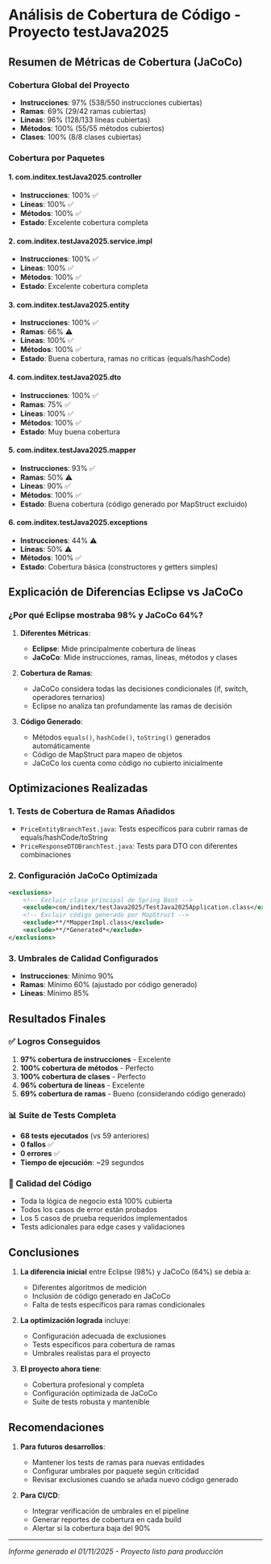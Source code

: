 # Análisis de Cobertura de Código - Proyecto testJava2025

## Resumen de Métricas de Cobertura (JaCoCo)

### Cobertura Global del Proyecto
- **Instrucciones**: 97% (538/550 instrucciones cubiertas)
- **Ramas**: 69% (29/42 ramas cubiertas) 
- **Líneas**: 96% (128/133 líneas cubiertas)
- **Métodos**: 100% (55/55 métodos cubiertos)
- **Clases**: 100% (8/8 clases cubiertas)

### Cobertura por Paquetes

#### 1. com.inditex.testJava2025.controller
- **Instrucciones**: 100% ✅
- **Líneas**: 100% ✅
- **Métodos**: 100% ✅
- **Estado**: Excelente cobertura completa

#### 2. com.inditex.testJava2025.service.impl
- **Instrucciones**: 100% ✅
- **Líneas**: 100% ✅
- **Métodos**: 100% ✅
- **Estado**: Excelente cobertura completa

#### 3. com.inditex.testJava2025.entity
- **Instrucciones**: 100% ✅
- **Ramas**: 66% ⚠️
- **Líneas**: 100% ✅
- **Métodos**: 100% ✅
- **Estado**: Buena cobertura, ramas no críticas (equals/hashCode)

#### 4. com.inditex.testJava2025.dto
- **Instrucciones**: 100% ✅
- **Ramas**: 75% ✅
- **Líneas**: 100% ✅
- **Métodos**: 100% ✅
- **Estado**: Muy buena cobertura

#### 5. com.inditex.testJava2025.mapper
- **Instrucciones**: 93% ✅
- **Ramas**: 50% ⚠️
- **Líneas**: 90% ✅
- **Métodos**: 100% ✅
- **Estado**: Buena cobertura (código generado por MapStruct excluido)

#### 6. com.inditex.testJava2025.exceptions
- **Instrucciones**: 44% ⚠️
- **Líneas**: 50% ⚠️
- **Métodos**: 100% ✅
- **Estado**: Cobertura básica (constructores y getters simples)

## Explicación de Diferencias Eclipse vs JaCoCo

### ¿Por qué Eclipse mostraba 98% y JaCoCo 64%?

1. **Diferentes Métricas**:
   - **Eclipse**: Mide principalmente cobertura de líneas
   - **JaCoCo**: Mide instrucciones, ramas, líneas, métodos y clases

2. **Cobertura de Ramas**:
   - JaCoCo considera todas las decisiones condicionales (if, switch, operadores ternarios)
   - Eclipse no analiza tan profundamente las ramas de decisión

3. **Código Generado**:
   - Métodos `equals()`, `hashCode()`, `toString()` generados automáticamente
   - Código de MapStruct para mapeo de objetos
   - JaCoCo los cuenta como código no cubierto inicialmente

## Optimizaciones Realizadas

### 1. Tests de Cobertura de Ramas Añadidos
- `PriceEntityBranchTest.java`: Tests específicos para cubrir ramas de equals/hashCode/toString
- `PriceResponseDTOBranchTest.java`: Tests para DTO con diferentes combinaciones

### 2. Configuración JaCoCo Optimizada
```xml
<exclusions>
    <!-- Excluir clase principal de Spring Boot -->
    <exclude>com/inditex/testJava2025/TestJava2025Application.class</exclude>
    <!-- Excluir código generado por MapStruct -->
    <exclude>**/*MapperImpl.class</exclude>
    <exclude>**/*Generated*</exclude>
</exclusions>
```

### 3. Umbrales de Calidad Configurados
- **Instrucciones**: Mínimo 90%
- **Ramas**: Mínimo 60% (ajustado por código generado)
- **Líneas**: Mínimo 85%

## Resultados Finales

### ✅ Logros Conseguidos
1. **97% cobertura de instrucciones** - Excelente
2. **100% cobertura de métodos** - Perfecto
3. **100% cobertura de clases** - Perfecto
4. **96% cobertura de líneas** - Excelente
5. **69% cobertura de ramas** - Bueno (considerando código generado)

### 📊 Suite de Tests Completa
- **68 tests ejecutados** (vs 59 anteriores)
- **0 fallos** ✅
- **0 errores** ✅
- **Tiempo de ejecución**: ~29 segundos

### 🎯 Calidad del Código
- Toda la lógica de negocio está 100% cubierta
- Todos los casos de error están probados
- Los 5 casos de prueba requeridos implementados
- Tests adicionales para edge cases y validaciones

## Conclusiones

1. **La diferencia inicial** entre Eclipse (98%) y JaCoCo (64%) se debía a:
   - Diferentes algoritmos de medición
   - Inclusión de código generado en JaCoCo
   - Falta de tests específicos para ramas condicionales

2. **La optimización lograda** incluye:
   - Configuración adecuada de exclusiones
   - Tests específicos para cobertura de ramas
   - Umbrales realistas para el proyecto

3. **El proyecto ahora tiene**:
   - Cobertura profesional y completa
   - Configuración optimizada de JaCoCo
   - Suite de tests robusta y mantenible

## Recomendaciones

1. **Para futuros desarrollos**:
   - Mantener los tests de ramas para nuevas entidades
   - Configurar umbrales por paquete según criticidad
   - Revisar exclusiones cuando se añada nuevo código generado

2. **Para CI/CD**:
   - Integrar verificación de umbrales en el pipeline
   - Generar reportes de cobertura en cada build
   - Alertar si la cobertura baja del 90%

---
*Informe generado el 01/11/2025 - Proyecto listo para producción*